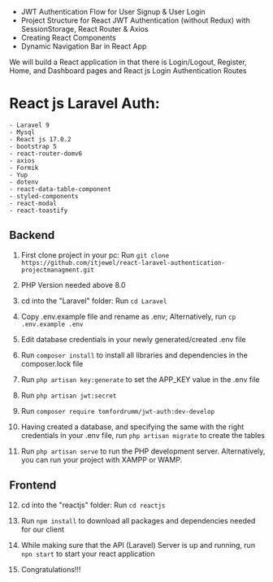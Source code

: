 
- JWT Authentication Flow for User Signup & User Login
- Project Structure for React JWT Authentication (without Redux) with SessionStorage, React Router & Axios
- Creating React Components
- Dynamic Navigation Bar in React App

We will build a React application in that there is Login/Logout, Register, Home, and Dashboard pages and React js Login Authentication Routes



# React js Laravel Auth:
    - Laravel 9
    - Mysql
    - React js 17.0.2
    - bootstrap 5
    - react-router-domv6
    - axios
    - Formik
    - Yup
    - dotenv
    - react-data-table-component
    - styled-components
    - react-modal
    - react-toastify



## Backend
1. First clone project in your pc: 
    Run ```git clone https://github.com/itjewel/react-laravel-authentication-projectmanagment.git``` 
2. PHP Version needed above 8.0
3. cd into the "Laravel" folder:
   Run ```cd Laravel``` 

4. Copy .env.example file and rename as .env; 
Alternatively, run ```cp .env.example .env```

5. Edit database credentials in your newly generated/created .env file

6. Run ```composer install``` to install all libraries and dependencies in the composer.lock file

7. Run ```php artisan key:generate``` to set the APP_KEY value in the .env file

8. Run ```php artisan jwt:secret``` 

9. Run ```composer require tomfordrumm/jwt-auth:dev-develop```
10. Having created a database, and specifying the same with the right credentials in your .env file, run ```php artisan migrate``` to create the tables

11. Run ```php artisan serve``` to run the PHP development server. Alternatively, you can run your project with XAMPP or WAMP.


## Frontend

12. cd into the "reactjs" folder:
   Run ```cd reactjs```

13. Run ```npm install``` to download all packages and dependencies needed for our client

14. While making sure that the API (Laravel) Server is up and running, run ```npn start``` to start your react application

15. Congratulations!!!







